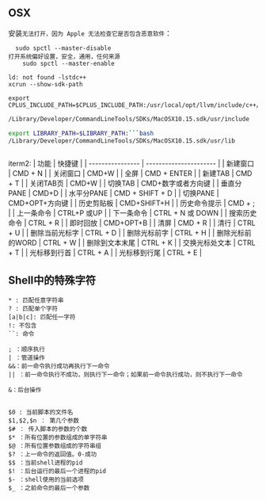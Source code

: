 ## OSX
安装`无法打开，因为 Apple 无法检查它是否包含恶意软件`：
```
  sudo spctl --master-disable
打开系统偏好设置，安全，通用，任何来源
	sudo spctl --master-enable

ld: not found -lstdc++
xcrun --show-sdk-path

export CPLUS_INCLUDE_PATH=$CPLUS_INCLUDE_PATH:/usr/local/opt/llvm/include/c++/v1:
```

```bash
/Library/Developer/CommandLineTools/SDKs/MacOSX10.15.sdk/usr/include

export LIBRARY_PATH=$LIBRARY_PATH:```bash
/Library/Developer/CommandLineTools/SDKs/MacOSX10.15.sdk/usr/lib
```

```

```

iterm2:
| 功能             | 快捷键                 |
| ---------------- | ---------------------- |
| 新建窗口         | CMD + N                |
| 关闭窗口         | CMD+W                  |
| 全屏             | CMD + ENTER            |
| 新建TAB          | CMD + T                |
| 关闭TAB页        | CMD+W                  |
| 切换TAB          | CMD+数字或者方向键     |
| 垂直分PANE       | CMD+D                  |
| 水平分PANE       | CMD + SHIFT + D        |
| 切换PANE         | CMD+OPT+方向键         |
| 历史剪贴板       | CMD+SHIFT+H            |
| 历史命令提示     | CMD + ;                |
| 上一条命令       | CTRL+P     或UP        |
| 下一条命令       | CTRL + N       或 DOWN |
| 搜索历史命令     | CTRL + R               |
| 即时回放         | CMD+OPT+B              |
| 清屏             | CMD + R                |
| 清行             | CTRL + U               |
| 删除当前光标字   | CTRL + D               |
| 删除光标前字     | CTRL + H               |
| 删除光标前的WORD | CTRL + W               |
| 删除到文本末尾   | CTRL + K               |
| 交换光标处文本   | CTRL + T               |
| 光标移到行首     | CTRL + A               |
| 光标移到行尾     | CTRL + E                       |


## Shell中的特殊字符
```
* : 匹配任意字符串
? : 匹配单个字符
[a|b|c]: 匹配任一字符
!: 不包含
``: 命令

; ：顺序执行
| ：管道操作
&&：前一命令执行成功再执行下一命令
|| ：前一命令执行不成功，则执行下一命令；如果前一命令执行成功，则不执行下一命令

&：后台操作


$0 : 当前脚本的文件名
$1,$2,$n ： 第几个参数
$# ： 传入脚本的参数的个数
$* ：所有位置的参数组成的单字符串
$@ ：所有位置参数组成的字符串组
$? ：上一命令的返回值。0-成功
$$ ：当前shell进程的pid
$! ：后台运行的最后一个进程的pid
$- ：shell使用的当前选项
$_ ：之前命令的最后一个参数
```